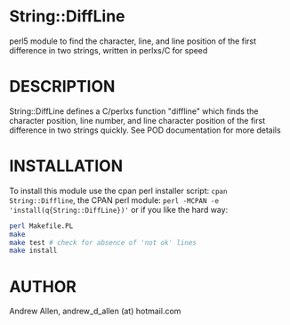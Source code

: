 # String::DiffLine
perl5 module to find the character, line, and line position of the first difference in two strings, 
written in perlxs/C for speed

# DESCRIPTION
String::DiffLine defines a C/perlxs function "diffline" which finds the
character position, line number, and line character position of 
the first difference in two strings quickly. See POD documentation for more details

# INSTALLATION
To install this module use the cpan perl installer script: `cpan String::Diffline`, 
the CPAN perl module: `perl -MCPAN -e 'install(q{String::DiffLine})'`
or if you like the hard way:
```bash
perl Makefile.PL
make
make test # check for absence of 'not ok' lines
make install
```

# AUTHOR
Andrew Allen, andrew_d_allen (at) hotmail.com
